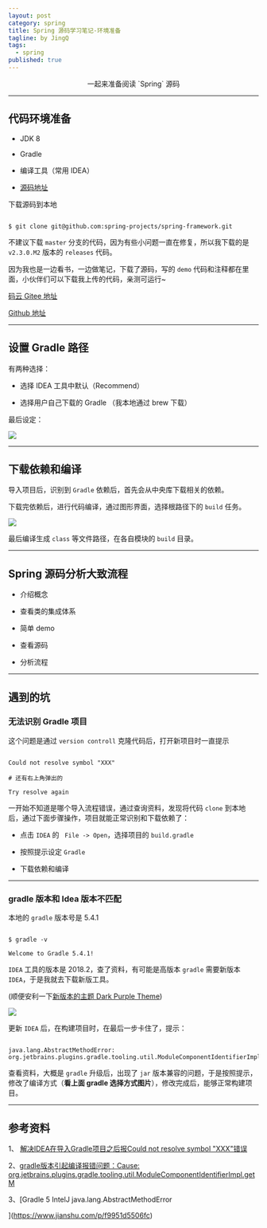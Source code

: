 ```yaml
---
layout: post
category: spring
title: Spring 源码学习笔记-环境准备
tagline: by JingQ
tags: 
  - spring
published: true
---
```


<center>一起来准备阅读 `Spring` 源码</center> 

<!-- more --> 

---

## 代码环境准备 

- JDK 8 

- Gradle 

- 编译工具（常用 IDEA） 

- [源码地址](https://github.com/spring-projects/spring-framework/tree/v5.2.0.M2) 

下载源码到本地 

``` 

$ git clone git@github.com:spring-projects/spring-framework.git 

```

不建议下载 `master` 分支的代码，因为有些小问题一直在修复，所以我下载的是 `v2.3.0.M2` 版本的 `releases` 代码。 

因为我也是一边看书，一边做笔记，下载了源码，写的 `demo` 代码和注释都在里面，小伙伴们可以下载我上传的代码，亲测可运行~ 

[码云 Gitee 地址](https://gitee.com/vip-augus/spring-analysis-note.git) 

[Github 地址](https://github.com/Vip-Augus/spring-analysis-note) 

---

## 设置 Gradle 路径 

有两种选择： 

- 选择 IDEA 工具中默认（Recommend） 

- 选择用户自己下载的 Gradle （我本地通过 brew 下载） 

最后设定： 

![](http://www.justdojava.com/assets/images/2019/java/image_yjq/Spring/env_prepared/gradle_selected.png) 

---

## 下载依赖和编译 

导入项目后，识别到 `Gradle` 依赖后，首先会从中央库下载相关的依赖。 

下载完依赖后，进行代码编译，通过图形界面，选择根路径下的 `build` 任务。 

![](http://www.justdojava.com/assets/images/2019/java/image_yjq/Spring/env_prepared/gradle_building.png) 

最后编译生成 `class` 等文件路径，在各自模块的 `build` 目录。 

---

## Spring 源码分析大致流程 

- 介绍概念 

- 查看类的集成体系 

- 简单 demo 

- 查看源码 

- 分析流程 

---

## 遇到的坑 

### 无法识别 Gradle 项目 

这个问题是通过 `version controll` 克隆代码后，打开新项目时一直提示 

``` 

Could not resolve symbol "XXX" 

# 还有右上角弹出的 

Try resolve again 

```

一开始不知道是哪个导入流程错误，通过查询资料，发现将代码 `clone` 到本地后，通过下面步骤操作，项目就能正常识别和下载依赖了： 

- 点击 `IDEA` 的 ` File -> Open`，选择项目的 `build.gradle` 

- 按照提示设定 `Gradle` 

- 下载依赖和编译 

---

### gradle 版本和 Idea 版本不匹配 

本地的 `gradle` 版本号是 5.4.1 

```linux 

$ gradle -v 

Welcome to Gradle 5.4.1! 

```

`IDEA` 工具的版本是 2018.2，查了资料，有可能是高版本 `gradle` 需要新版本 `IDEA`，于是我就去下载新版工具。 

(顺便安利一下[新版本的主题 Dark Purple Theme](https://plugins.jetbrains.com/plugin/12100-dark-purple-theme)) 

![](https://raw.githubusercontent.com/OlyaB/DarkPurpleTheme/master/screenshots/darkpurple-main-window.png) 

更新 `IDEA` 后，在构建项目时，在最后一步卡住了，提示： 

``` 

java.lang.AbstractMethodError: org.jetbrains.plugins.gradle.tooling.util.ModuleComponentIdentifierImpl.getModuleIdentifier()Lorg/gradle/api/artifacts/ModuleIdentifier; 

```

查看资料，大概是 `gradle` 升级后，出现了 `jar` 版本兼容的问题，于是按照提示，修改了编译方式（**看上面 gradle 选择方式图片**），修改完成后，能够正常构建项目。 

---

## 参考资料 

1、 [解决IDEA在导入Gradle项目之后报Could not resolve symbol "XXX"错误](https://www.jianshu.com/p/f1fb53a494ab) 

2、[gradle版本引起编译报错问题：Cause: org.jetbrains.plugins.gradle.tooling.util.ModuleComponentIdentifierImpl.getM](https://blog.csdn.net/leftfist/article/details/88617463) 

3、[Gradle 5 IntelJ java.lang.AbstractMethodError 

](https://www.jianshu.com/p/f9951d5506fc) 